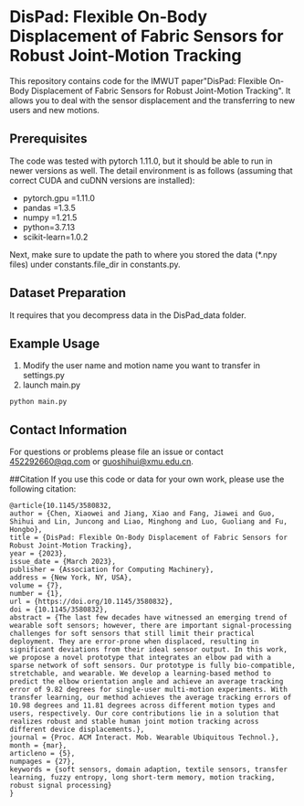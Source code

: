 # DisPad: Flexible On-Body Displacement of Fabric Sensors for Robust Joint-Motion Tracking

This repository contains code for the IMWUT paper"DisPad: Flexible On-Body Displacement of Fabric Sensors for Robust
Joint-Motion Tracking". It allows you to deal with the sensor displacement and the transferring to new users and new
motions.

## Prerequisites

The code was tested with pytorch 1.11.0, but it should be able to run in newer versions as well. The detail environment
is as follows (assuming that correct CUDA and cuDNN versions are installed):

* pytorch.gpu =1.11.0
* pandas =1.3.5
* numpy =1.21.5
* python=3.7.13
* scikit-learn=1.0.2

Next, make sure to update the path to where you stored the data (*.npy files) under
constants.file_dir in constants.py. 

## Dataset Preparation

It requires that you decompress data in the DisPad_data folder.

## Example Usage

1. Modify the user name and motion name you want to transfer in settings.py
2. launch main.py

```
python main.py
```

## Contact Information

For questions or problems please file an issue or contact 452292660@qq.com or guoshihui@xmu.edu.cn.

##Citation
If you use this code or data for your own work, please use the following citation:

```
@article{10.1145/3580832,
author = {Chen, Xiaowei and Jiang, Xiao and Fang, Jiawei and Guo, Shihui and Lin, Juncong and Liao, Minghong and Luo, Guoliang and Fu, Hongbo},
title = {DisPad: Flexible On-Body Displacement of Fabric Sensors for Robust Joint-Motion Tracking},
year = {2023},
issue_date = {March 2023},
publisher = {Association for Computing Machinery},
address = {New York, NY, USA},
volume = {7},
number = {1},
url = {https://doi.org/10.1145/3580832},
doi = {10.1145/3580832},
abstract = {The last few decades have witnessed an emerging trend of wearable soft sensors; however, there are important signal-processing challenges for soft sensors that still limit their practical deployment. They are error-prone when displaced, resulting in significant deviations from their ideal sensor output. In this work, we propose a novel prototype that integrates an elbow pad with a sparse network of soft sensors. Our prototype is fully bio-compatible, stretchable, and wearable. We develop a learning-based method to predict the elbow orientation angle and achieve an average tracking error of 9.82 degrees for single-user multi-motion experiments. With transfer learning, our method achieves the average tracking errors of 10.98 degrees and 11.81 degrees across different motion types and users, respectively. Our core contributions lie in a solution that realizes robust and stable human joint motion tracking across different device displacements.},
journal = {Proc. ACM Interact. Mob. Wearable Ubiquitous Technol.},
month = {mar},
articleno = {5},
numpages = {27},
keywords = {soft sensors, domain adaption, textile sensors, transfer learning, fuzzy entropy, long short-term memory, motion tracking, robust signal processing}
}
```

